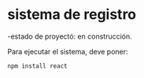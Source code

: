 <h1> sistema de registro</h1>

-estado de proyectó: en construcción.

Para ejecutar el sistema, deve poner:

```npm install react```
